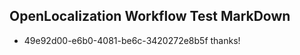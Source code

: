 ## OpenLocalization Workflow Test MarkDown
* 49e92d00-e6b0-4081-be6c-3420272e8b5f thanks!

<!--HONumber=Jul16_HO2-->


